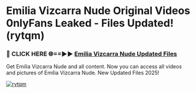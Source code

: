 # Emilia Vizcarra Nude Original Videos 0nlyFans Leaked - Files Updated! (rytqm)

<h3>🔴 CLICK HERE 🌐==►► <a href="https://tinyurl.com/yrmya6cz" rel="nofollow">Emilia Vizcarra Nude Updated Files</a></h3>

Get Emilia Vizcarra Nude and all content. Now you can access all videos and pictures of Emilia Vizcarra Nude. New Updated Files 2025!

[![rytqm](https://i.imgur.com/FMdXYCs.gif)](https://tinyurl.com/yrmya6cz)
